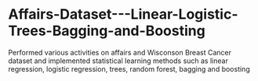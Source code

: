 # Affairs-Dataset---Linear-Logistic-Trees-Bagging-and-Boosting

Performed various activities on affairs and Wisconson Breast Cancer dataset and implemented statistical learning methods such as linear regression, logistic regression, trees, random forest, bagging and boosting
